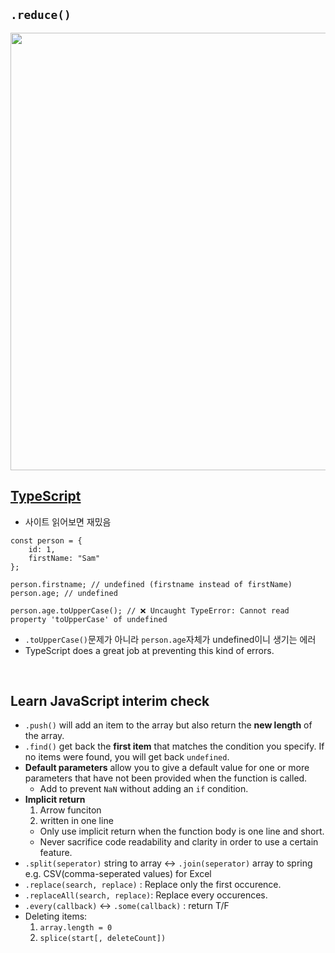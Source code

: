## `.reduce()`
<img src="https://user-images.githubusercontent.com/85475577/142443122-3b3e72fa-43f3-4c11-b86d-91ab1fc69713.jpeg" width="700px"/>


<br/>

## [TypeScript](https://www.typescriptlang.org/)
- 사이트 읽어보면 재밌음    
```
const person = {
    id: 1,
    firstName: "Sam"
};

person.firstname; // undefined (firstname instead of firstName)
person.age; // undefined

person.age.toUpperCase(); // ❌ Uncaught TypeError: Cannot read property 'toUpperCase' of undefined
```
- `.toUpperCase()`문제가 아니라 `person.age`자체가 undefined이니 생기는 에러
- TypeScript does a great job at preventing this kind of errors.


<br/>

## Learn JavaScript interim check
- `.push()` will add an item to the array but also return the **new length** of the array.
- `.find()` get back the **first item** that matches the condition you specify. If no items were found, you will get back `undefined`.
- **Default parameters** allow you to give a default value for one or more parameters that have not been provided when the function is called.
  - Add to prevent `NaN` without adding an `if` condition.
- **Implicit return**
  1. Arrow funciton
  2. written in one line
  - Only use implicit return when the function body is one line and short.
  - Never sacrifice code readability and clarity in order to use a certain feature.
- `.split(seperator)` string to array <-> `.join(seperator)` array to spring e.g. CSV(comma-seperated values) for Excel
- `.replace(search, replace)` : Replace only the first occurence.
- `.replaceAll(search, replace)`: Replace every occurences.
- `.every(callback)` <-> `.some(callback)` : return T/F
- Deleting items:
  1. `array.length = 0`
  2. `splice(start[, deleteCount])`
